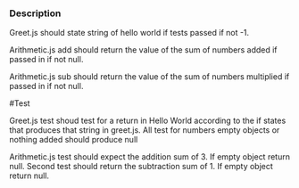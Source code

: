 ### Description
 Greet.js should state string of hello world if tests passed if not -1. 

Arithmetic.js add should return the value of the sum of numbers added if passed in if not null.

Arithmetic.js sub should return the value of the sum of numbers multiplied if passed in if not null.

#Test

Greet.js test shoud test for a return in Hello World according to the if states that produces that string in greet.js. All test for numbers empty objects or nothing added should produce null

Arithmetic.js test should expect the addition sum of 3. If empty object return null. Second test should return the subtraction sum of 1. If empty object return null.
